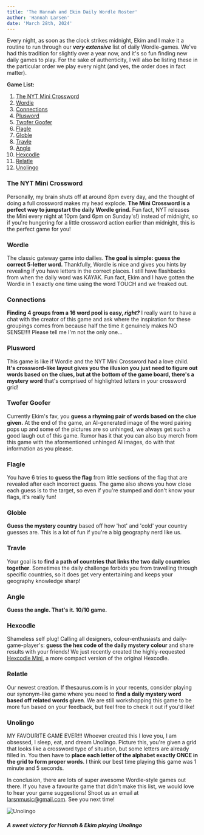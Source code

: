 ```yaml
---
title: 'The Hannah and Ekim Daily Wordle Roster'
author: 'Hannah Larsen'
date: 'March 28th, 2024'
---
```


Every night, as soon as the clock strikes midnight, Ekim and I make it a routine to run through our ***very extensive*** list of daily Wordle-games. We've had this tradition for slightly over a year now, and it's so fun finding new daily games to play. For the sake of authenticity, I will also be listing these in the particular order we play every night (and yes, the order does in fact matter).

**Game List:**
1. [The NYT Mini Crossword](https://www.nytimes.com/crosswords/game/mini)
2. [Wordle](https://www.nytimes.com/wordle)
3. [Connections](https://www.nytimes.com/connections)
4. [Plusword](https://www.telegraph.co.uk/news/plusword/)
5. [Twofer Goofer](https://twofergoofer.com/)
6. [Flagle](https://www.flagle.io/)
7. [Globle](https://globle-game.com/)
8. [Travle](https://travle.earth/)
9. [Angle](https://angle.wtf/)
10. [Hexcodle](https://hexcodle.com/)
11. [Relatle](https://www.relatle.lol/)
12. [Unolingo](https://games.usatoday.com/games/uclick-unolingo)


### **The NYT Mini Crossword**

Personally, my brain shuts off at around 8pm every day, and the thought of doing a full crossword makes my head explode. **The Mini Crossword is a perfect way to jumpstart the daily Wordle grind.** Fun fact, NYT releases the Mini every night at 10pm (and 6pm on Sunday's!) instead of midnight, so if you're hungering for a little crossword action earlier than midnight, this is the perfect game for you!

### **Wordle**

The classic gateway game into dailies. **The goal is simple: guess the correct 5-letter word.** Thankfully, Wordle is nice and gives you hints by revealing if you have letters in the correct places. I still have flashbacks from when the daily word was KAYAK. Fun fact, Ekim and I have gotten the Wordle in 1 exactly one time using the word TOUCH and we freaked out.

### **Connections**

**Finding 4 groups from a 16 word pool is easy, *right?*** I really want to have a chat with the creator of this game and ask where the inspiration for these groupings comes from because half the time it genuinely makes NO SENSE!!!! Please tell me I'm not the only one...
 
### **Plusword**

This game is like if Wordle and the NYT Mini Crossword had a love child. **It's crossword-like layout gives you the illusion you just need to figure out words based on the clues, but at the bottom of the game board, there's a mystery word** that's comprised of highlighted letters in your crossword grid! 

### **Twofer Goofer**

Currently Ekim's fav, you **guess a rhyming pair of words based on the clue given.** At the end of the game, an AI-generated image of the word pairing pops up and some of the pictures are so unhinged, we always get such a good laugh out of this game. Rumor has it that you can also buy merch from this game with the aformentioned unhinged AI images, do with that information as you please.

### **Flagle**

You have 6 tries to **guess the flag** from little sections of the flag that are revealed after each incorrect guess. The game also shows you how close each guess is to the target, so even if you're stumped and don't know your flags, it's really fun!

### **Globle**

**Guess the mystery country** based off how 'hot' and 'cold' your country guesses are. This is a lot of fun if you're a big geography nerd like us.

### **Travle**

Your goal is to **find a path of countries that links the two daily countries together**. Sometimes the daily challenge forbids you from travelling through specific countries, so it does get very entertaining and keeps your geography knowledge sharp!

### **Angle**

**Guess the angle. That's it. 10/10 game.**

### **Hexcodle**

Shameless self plug! Calling all designers, colour-enthusiasts and daily-game-player's: **guess the hex code of the daily mystery colour** and share results with your friends! We just recently created the highly-requested [Hexcodle Mini](https://hexcodle.com/mini), a more compact version of the original Hexcodle.

### **Relatle**

Our newest creation. If thesaurus.com is in your recents, consider playing our synonym-like game where you need to **find a daily mystery word based off related words given**. We are still workshopping this game to be more fun based on your feedback, but feel free to check it out if you'd like!

### **Unolingo**

MY FAVOURITE GAME EVER!!! Whoever created this I love you, I am obsessed, I sleep, eat, and dream Unolingo. Picture this, you're given a grid that looks like a crossword type of situation, but some letters are already filled in. You then have to **place each letter of the alphabet exactly ONCE in the grid to form proper words**. I think our best time playing this game was 1 minute and 5 seconds.

In conclusion, there are lots of super awesome Wordle-style games out there. If you have a favourite game that didn't make this list, we would love to hear your game suggestions! Shoot us an email at [larsnmusic@gmail.com](mailto:larsnmusic@gmail.com). See you next time!

![Unolingo](http://hexcodle.com/blog/unolingo.png)
##### A sweet victory for Hannah & Ekim playing Unolingo
